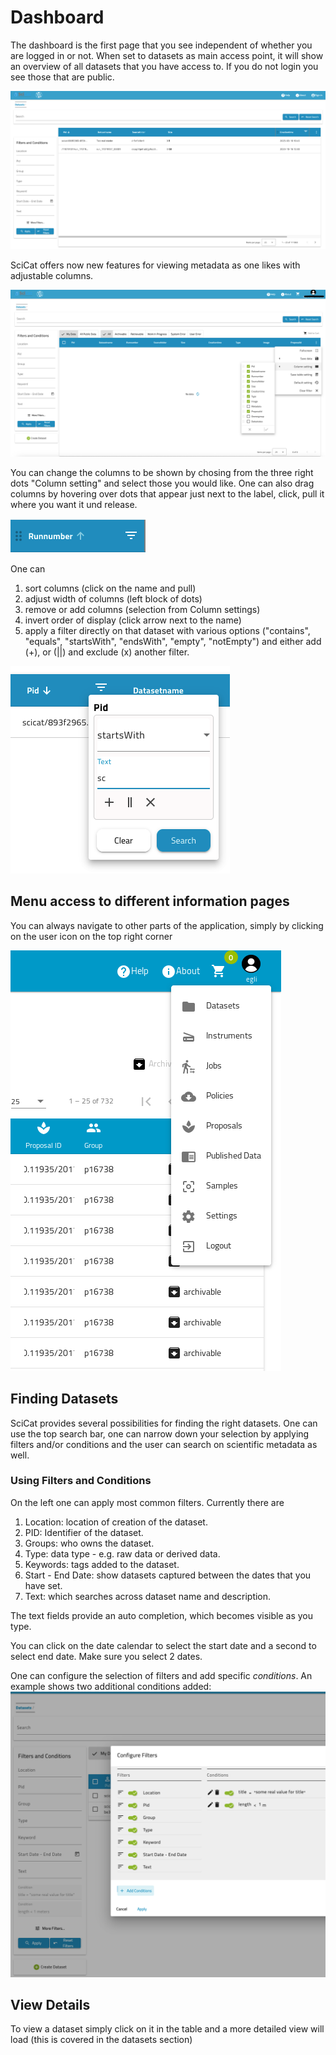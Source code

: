 # Dashboard

The dashboard is the first page that you see independent of whether you are logged in or not. When set to datasets as main access point, it will show an overview of all datasets that you have access to. If you do not login you see those that are public. <!--Soon it will be possible to obtain this overview page for the other objects such as proposals, samples, published data and instruments. This can be configured by your site-admin.-->

![dashboard](img/dashboard.png)

SciCat offers now new features for viewing metadata as one likes with adjustable columns. 

![dashboard_adjustableColumns](img/dashboard_adjustableColumns_rk.png)

You can change the columns to be shown by chosing from the three right dots "Column setting" and select those you would like. One can also drag columns by hovering over dots that appear just next to the label, click, pull it where you want it und release. 

![dashboard_newFeatures](img/dashboard_optionsPerColumn.png)

One can

1. sort columns (click on the name and pull)
2. adjust width of columns (left block of dots)
3. remove or add columns (selection from Column settings)
4. invert order of display (click arrow next to the name)
5. apply a filter directly on that dataset with various options ("contains", "equals", "startsWith", "endsWith", "empty", "notEmpty") and either add (+), or (||) and exclude (x) another filter.

![Overall Menu](img/dashboard_filterOnColumns.png)

## Menu access to different information pages

You can always navigate to other parts of the application, simply by clicking on the user icon on the top right corner 

![Overall Menu](img/menu_dropdown.png)

## Finding Datasets
SciCat provides several possibilities for finding the right datasets. One can use the top search bar, one can narrow down your selection by applying filters and/or conditions and the user can search on scientific metadata as well.

### Using Filters and Conditions

On the left one can apply most common filters. Currently there are

1. Location: location of creation of the dataset.
2. PID: Identifier of the dataset.
3. Groups: who owns the dataset.
4. Type: data type - e.g. raw data or derived data.
5. Keywords: tags added to the dataset.
6. Start - End Date: show datasets captured between the dates that you have set.
7. Text: which searches across dataset name and description.

The text fields provide an auto completion, which becomes visible as you type. 

You can click on the date calendar to select the start date and a second to select end date. Make sure you select 2 dates.

One can configure the selection of filters and add specific _conditions_. An example shows two additional conditions added:
![filters](./img/dashboard_filters.png)

## View Details
To view a dataset simply click on it in the table and a more detailed view will load (this is covered in the datasets section)




